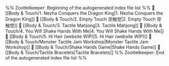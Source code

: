 %% Zoottelkeeper: Beginning of the autogenerated index file list  %%
📄 [[Body & Touch/1. Nezha Conquers the Dragon King|1. Nezha Conquers the Dragon King]]
📄 [[Body & Touch/2. Empty Touch 空触觉|2. Empty Touch 空触觉]]
📄 [[Body & Touch/3. Tactile Mahjong|3. Tactile Mahjong]]
📄 [[Body & Touch/4. You Will Shake Hands With Me|4. You Will Shake Hands With Me]]
📄 [[Body & Touch/5. Hi Hair (website WIP)|5. Hi Hair (website WIP)]]
📄 [[Body & Touch/Monster Tactile Jam Workshop|Monster Tactile Jam Workshop]]
📄 [[Body & Touch/Shake Hands Game|Shake Hands Game]]
📄 [[Body & Touch/Tactile Bracelets|Tactile Bracelets]]
%% Zoottelkeeper: End of the autogenerated index file list  %%

